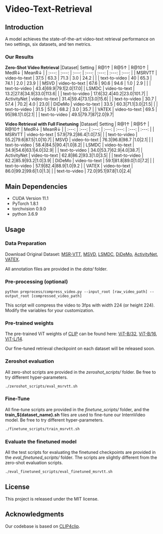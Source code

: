 # Video-Text-Retrieval

## Introduction  

A model achieves the state-of-the-art video-text retrieval performance on two settings, six datasets, and ten metrics.

### Our Results
**Zero-Shot Video Retrieval**
|Dataset| Setting | R@1↑ | R@5↑ | R@10↑ | MedR↓ | MeanR↓ |
| :---: | :---: | :---: | :---: | :---: | :---: | :---: | 
| MSRVTT | video-to-text | 37.5 | 63.3 | 71.3 | 3.0 | 24.2 |
| | text-to-video | 40 | 65.3 | 74.1 | 2.0 | 23.9 |
| MSVD | video-to-text | 67.6 | 90.6 | 94.6 | 1.0 | 2.9 |
| | text-to-video | 43.4|69.9|79.1|2.0|17.0|
| LSMDC | video-to-text | 13.2|27.8|34.9|33.0|113.6|
| | text-to-video | 17.6|32.4|40.2|23.0|101.7|
| ActivityNet | video-to-text | 31.4|59.4|73.1|3.0|15.6|
| | text-to-video | 30.7 | 57.4 | 70.2| 4.0 | 23.0|
| DiDeMo | video-to-text | 33.5 | 60.3|71.1|3.0|21.5|
| | text-to-video | 31.5 | 57.6 | 68.2 | 3.0 | 35.7 |
| VATEX | video-to-text | 69.5 | 95|98.1|1.0|2.1|
| | text-to-video | 49.5|79.7|87|2.0|9.7|

<!--
|Dataset| Setting | R@1 | R@5 | R@10 | MedR | MeanR |
| :---: | :---: | :---: | :---: | :---: | :---: | :---: | 
| MSRVTT | video-to-text | 224x224 | 83.5 | 30M | 5G |
| MSVD | ImageNet-1K | 224x224 | 84.2 | 50M | 8G |
| LSMDC | ImageNet-1K | 224x224 | 84.9 | 97M | 16G |
| ActivityNet | ImageNet-22K | 384x384 | 87.7 | 223M | 108G |
| DiDeMo | ImageNet-22K | 384x384 | 88.0 | 335M | 163G |
| VATEX | ImageNet-22K | 384x384 | 88.0 | 335M | 163G |
-->

**Video Retrieval with Full Finetuning**
|Dataset| Setting | R@1↑ | R@5↑ | R@10↑ | MedR↓ | MeanR↓ |
| :---: | :---: | :---: | :---: | :---: | :---: | :---: | 
| MSRVTT | video-to-text | 57.9|79.2|86.4|1.0|7.5|
| | text-to-video | 55.2|79.6|87.5|1.0|10.7|
| MSVD | video-to-text | 76.3|96.8|98.7	|1.0|2.1|
| | text-to-video | 58.4|84.5|90.4|1.0|8.2|
| LSMDC | video-to-text | 34.9|54.6|63.1|4.0|32.9|
| | text-to-video | 34.0|53.7|62.9|4.0|38.7|
| ActivityNet | video-to-text | 62.8|86.2|93.3|1.0|3.5|
| | text-to-video | 62.2|85.9|93.2|1.0|3.9|
| DiDeMo | video-to-text | 59.1|81.8|89.0|1.0|7.2|
| | text-to-video | 57.9|82.4|88.9|1.0|9.2 |
| VATEX | video-to-text | 86.0|99.2|99.6|1.0|1.3|
| | text-to-video | 72.0|95.1|97.8|1.0|2.4|

## Main Dependencies  

- CUDA Version 11.1   
- PyTorch 1.8.1  
- torchvision 0.9.0  
- python 3.6.9  

## Usage  

### Data Preparation  

Download Original Dataset: [MSR-VTT](http://ms-multimedia-challenge.com/2017/dataset), [MSVD](https://www.cs.utexas.edu/users/ml/clamp/videoDescription/), [LSMDC](https://sites.google.com/site/describingmovies/download), [DiDeMo](https://github.com/LisaAnne/LocalizingMoments), [ActivityNet](http://activity-net.org/download.html), [VATEX](https://eric-xw.github.io/vatex-website/about.html).  

All annotation files are provided in the *data/* folder.  

### Pre-processing (optional)  

`python preprocess/compress_video.py --input_root [raw_video_path] --output_root [compressed_video_path]`  

This script will compress the video to 3fps with width 224 (or height 224). Modify the variables for your customization.  

### Pre-trained weights 

The pre-trained ViT weights of [CLIP](https://openai.com/blog/clip/) can be found here: [ViT-B/32](https://openaipublic.azureedge.net/clip/models/40d365715913c9da98579312b702a82c18be219cc2a73407c4526f58eba950af/ViT-B-32.pt), [ViT-B/16](https://openaipublic.azureedge.net/clip/models/5806e77cd80f8b59890b7e101eabd078d9fb84e6937f9e85e4ecb61988df416f/ViT-B-16.pt), [ViT-L/14](https://openaipublic.azureedge.net/clip/models/b8cca3fd41ae0c99ba7e8951adf17d267cdb84cd88be6f7c2e0eca1737a03836/ViT-L-14.pt).

Our fine-tuned retrieval checkpoint on each dataset will be released soon.

### Zeroshot evaluation

All zero-shot scripts are provided in the *zeroshot_scripts/* folder. Be free to try different hyper-parameters.  
```sh
./zeroshot_scripts/eval_msrvtt.sh
```

### Fine-Tune

All fine-tune scripts are provided in the *finetune_scripts/* folder, and the **train_${dataset_name}.sh** files are used to fine-tune our InternVideo model. Be free to try different hyper-parameters.  
```sh
./finetune_scripts/train_msrvtt.sh
```

### Evaluate the finetuned model

All the test scripts for evaluating the finetuned checkpoints are provided in the *eval_finetuned_scripts/* folder. The scripts are slightly different from the zero-shot evaluation scripts. 
```sh
./eval_finetuned_scripts/eval_finetuned_msrvtt.sh
```


## License  

This project is released under the MIT license.  

## Acknowledgments  

Our codebase is based on [CLIP4clip](https://github.com/ArrowLuo/CLIP4Clip).

